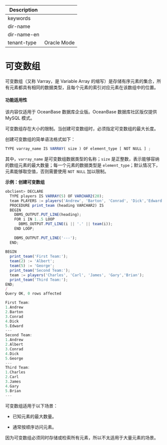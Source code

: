 | Description   |                 |
|---------------|-----------------|
| keywords      |                 |
| dir-name      |                 |
| dir-name-en   |                 |
| tenant-type   | Oracle Mode     |

# 可变数组 

可变数组（又称 Varray，是 Variable Array 的缩写）是存储有序元素的集合，所有元素都具有相同的数据类型，且每个元素的索引对应元素在该数组中的位置。

  <main id="notice" >
    <h4>功能适用性</h4>
    <p>该内容仅适用于 OceanBase 数据库企业版。OceanBase 数据库社区版仅提供 MySQL 模式。</p>
  </main>

可变数组存在大小的限制。当创建可变数组时，必须指定可变数组的最大长度。

创建可变数组的简单语法格式如下：

```javascript
TYPE varray_name IS VARRAY( size ) OF element_type [ NOT NULL ] ;
```



其中，`varray_name` 是可变数组数据类型的名称；`size` 是正整数，表示能够容纳的数组元素的最大数量；每一个元素的数据类型是 `element_type`；默认情况下，元素能够取空值，否则需要使用 `NOT NULL` 加以限制。

**示例：创建可变数组** 

```javascript
obclient> DECLARE
  TYPE players IS VARRAY(5) OF VARCHAR2(20);   
  team PLAYERS := players('Andrew', 'Barton', 'Conrad', 'Dick','Edward');
  PROCEDURE print_team (heading VARCHAR2) IS
  BEGIN
    DBMS_OUTPUT.PUT_LINE(heading);
    FOR i IN 1..5 LOOP
      DBMS_OUTPUT.PUT_LINE(i || '.' || team(i));
    END LOOP;
  
    DBMS_OUTPUT.PUT_LINE('---'); 
  END;
  
BEGIN 
  print_team('First Team:');
  team(2) := 'Albert'; 
  team(5) := 'George';
  print_team('Second Team:');
  team := players('Charles', 'Carl', 'James', 'Gary','Brian');
  print_team('Third Team:');
END;
/
Query OK, 0 rows affected 

First Team:
1.Andrew
2.Barton
3.Conrad
4.Dick
5.Edward
---
Second Team:
1.Andrew
2.Albert
3.Conrad
4.Dick
5.George
---
Third Team:
1.Charles
2.Carl
3.James
4.Gary
5.Brian
---
```



可变数组适用于以下场景：

* 已知元素的最大数量。

  

* 通常按顺序访问元素。

  




因为可变数组必须同时存储或检索所有元素，所以不太适用于大量元素的场景。
